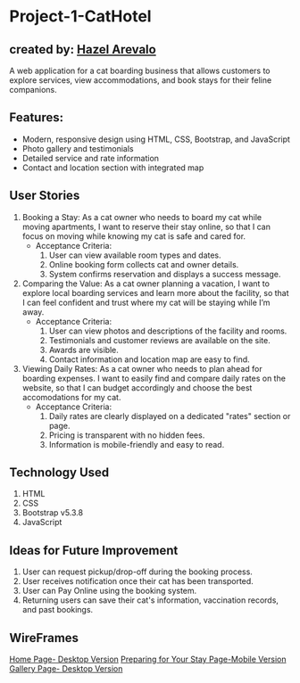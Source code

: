 # Project-1-CatHotel
## created by: [Hazel Arevalo](https:///linkedin.com/in/harevalo123)
A web application for a cat boarding business that allows customers to explore services, view accommodations, and book stays for their feline companions.
## Features:
- Modern, responsive design using HTML, CSS, Bootstrap, and JavaScript
- Photo gallery and testimonials
- Detailed service and rate information
- Contact and location section with integrated map
## User Stories
1. Booking a Stay: As a cat owner who needs to board my cat while moving apartments, I want to reserve their stay online, so that I can focus on moving while knowing my cat is safe and cared for.
    - Acceptance Criteria: 
        1. User can view available room types and dates.
        2. Online booking form collects cat and owner details.
        3. System confirms reservation and displays a success message.
2. Comparing the Value: As a cat owner planning a vacation, I want to explore local boarding services and learn more about the facility, so that I can feel confident and trust where my cat will be staying while I’m away.
    - Acceptance Criteria:
        1. User can view photos and descriptions of the facility and rooms.
        2. Testimonials and customer reviews are available on the site.
        3. Awards are visible.
        4. Contact information and location map are easy to find.
3. Viewing Daily Rates: As a cat owner who needs to plan ahead for boarding expenses. I want to easily find and compare daily rates on the website, so that I can budget accordingly and choose the best accomodations for my cat.
    - Acceptance Criteria:
        1. Daily rates are clearly displayed on a dedicated "rates" section or page.
        2. Pricing is transparent with no hidden fees.
        3. Information is mobile-friendly and easy to read.
## Technology Used
1. HTML
2. CSS
3. Bootstrap v5.3.8
4. JavaScript
## Ideas for Future Improvement
1. User can request pickup/drop-off during the booking process.
2. User receives notification once their cat has been transported.
3. User can Pay Online using the booking system.
4. Returning users can save their cat's information, vaccination records, and past bookings. 
## WireFrames
[Home Page- Desktop Version](images/Home-Page.drawio.svg)
[Preparing for Your Stay Page-Mobile Version](images/Prep.drawio.svg)
[Gallery Page- Desktop Version](images/Gallery-Page.drawio.svg)
